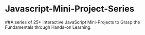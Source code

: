 # Javascript-Mini-Project-Series
##A series of 25+ Interactive JavaScript Mini-Projects to Grasp the Fundamentals through Hands-on Learning.
